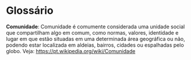 # Glossário

**Comunidade**: Comunidade é comumente considerada uma unidade social que compartilham algo em comum, como normas, valores, identidade e lugar em que estão situadas em uma determinada área geográfica ou não, podendo estar localizada em aldeias, bairros, cidades ou espalhadas pelo globo. Veja: https://pt.wikipedia.org/wiki/Comunidade
